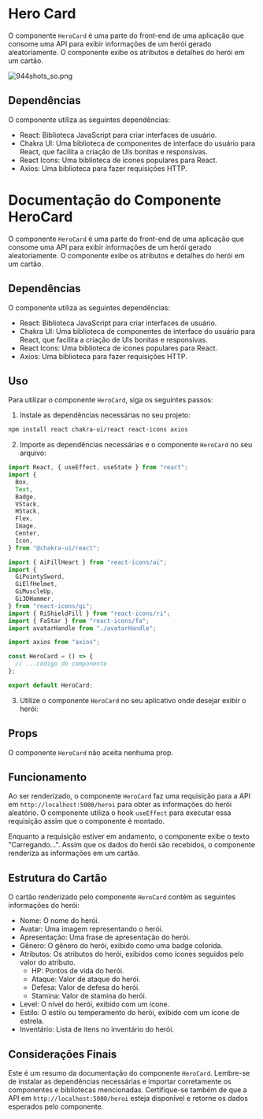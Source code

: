 # Hero Card

O componente `HeroCard` é uma parte do front-end de uma 
aplicação que consome uma API para exibir informações de um herói gerado
 aleatoriamente. O componente exibe os atributos e detalhes do herói em 
um cartão.

![944shots_so.png](/home/bernardo/Área%20de%20Trabalho/944shots_so.png)



## Dependências

O componente utiliza as seguintes dependências:

- React: Biblioteca JavaScript para criar interfaces de usuário.
- Chakra UI: Uma biblioteca de componentes de interface do usuário para React, que facilita a criação de UIs bonitas e responsivas.
- React Icons: Uma biblioteca de ícones populares para React.
- Axios: Uma biblioteca para fazer requisições HTTP.

# Documentação do Componente HeroCard

O componente `HeroCard` é uma parte do front-end de uma aplicação que consome uma API para exibir informações de um herói gerado aleatoriamente. O componente exibe os atributos e detalhes do herói em um cartão.

## Dependências

O componente utiliza as seguintes dependências:

- React: Biblioteca JavaScript para criar interfaces de usuário.
- Chakra UI: Uma biblioteca de componentes de interface do usuário para React, que facilita a criação de UIs bonitas e responsivas.
- React Icons: Uma biblioteca de ícones populares para React.
- Axios: Uma biblioteca para fazer requisições HTTP.

## Uso

Para utilizar o componente `HeroCard`, siga os seguintes passos:

1. Instale as dependências necessárias no seu projeto:

```bash
npm install react chakra-ui/react react-icons axios
```

2. Importe as dependências necessárias e o componente `HeroCard` no seu arquivo:

```jsx
import React, { useEffect, useState } from "react";
import {
  Box,
  Text,
  Badge,
  VStack,
  HStack,
  Flex,
  Image,
  Center,
  Icon,
} from "@chakra-ui/react";

import { AiFillHeart } from "react-icons/ai";
import {
  GiPointySword,
  GiElfHelmet,
  GiMuscleUp,
  Gi3DHammer,
} from "react-icons/gi";
import { RiShieldFill } from "react-icons/ri";
import { FaStar } from "react-icons/fa";
import avatarHandle from "./avatarHandle";

import axios from "axios";

const HeroCard = () => {
  // ...código do componente
};

export default HeroCard;

```

3. Utilize o componente `HeroCard` no seu aplicativo onde desejar exibir o herói:

## Props

O componente `HeroCard` não aceita nenhuma prop.

## Funcionamento

Ao ser renderizado, o componente `HeroCard` faz uma requisição para a API em `http://localhost:5000/heroi` para obter as informações do herói aleatório. O componente utiliza o hook `useEffect` para executar essa requisição assim que o componente é montado.

Enquanto a requisição estiver em andamento, o componente exibe o texto "Carregando...". Assim que os dados do herói são recebidos, o componente renderiza as informações em um cartão.

## Estrutura do Cartão

O cartão renderizado pelo componente `HeroCard` contém as seguintes informações do herói:

- Nome: O nome do herói.
- Avatar: Uma imagem representando o herói.
- Apresentação: Uma frase de apresentação do herói.
- Gênero: O gênero do herói, exibido como uma badge colorida.
- Atributos: Os atributos do herói, exibidos como ícones seguidos pelo valor do atributo.
  - HP: Pontos de vida do herói.
  - Ataque: Valor de ataque do herói.
  - Defesa: Valor de defesa do herói.
  - Stamina: Valor de stamina do herói.
- Level: O nível do herói, exibido com um ícone.
- Estilo: O estilo ou temperamento do herói, exibido com um ícone de estrela.
- Inventário: Lista de itens no inventário do herói.

## Considerações Finais

Este é um resumo da documentação do componente `HeroCard`. Lembre-se de instalar as dependências necessárias e importar corretamente os componentes e bibliotecas mencionadas. Certifique-se também de que a API em `http://localhost:5000/heroi` esteja disponível e retorne os dados esperados pelo componente.


